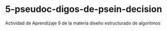 # 5-pseudoc-digos-de-psein-decision
Actividad de Aprendizaje 9 de la materia diseño estructurado de algoritmos

